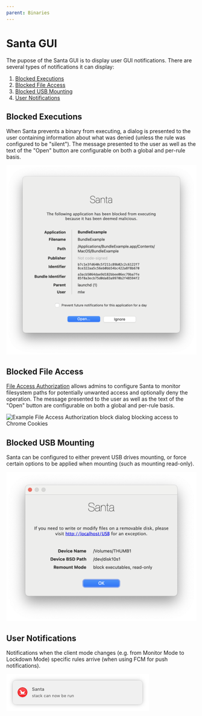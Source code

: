```yaml
---
parent: Binaries
---
```


# Santa GUI

The pupose of the Santa GUI is to display user GUI notifications. There are
several types of notifications it can display:

1.  [Blocked Executions](#blocked-executions)
1.  [Blocked File Access](#blocked-file-access)
1.  [Blocked USB Mounting](#blocked-usb-mounting)
1.  [User Notifications](#user-notifications)

## Blocked Executions

When Santa prevents a binary from executing, a dialog is presented to the user
containing information about what was denied (unless the rule was configured to
be "silent"). The message presented to the user as well as the text of the
"Open" button are configurable on both a global and per-rule basis.

![Example blocked execution dialog](blocked_execution.png)

## Blocked File Access

[File Access Authorization](https://santa.dev/deployment/file-access-auth.html)
allows admins to configure Santa to monitor filesystem paths for potentially
unwanted access and optionally deny the operation. The message presented to the
user as well as the text of the "Open" button are configurable on both a global
and per-rule basis.

![Example File Access Authorization block dialog blocking access to Chrome
Cookies](blocked_faa.png)

## Blocked USB Mounting

Santa can be configured to either prevent USB drives mounting, or force certain
options to be applied when mounting (such as mounting read-only).

![USB mount with forced flags](mount_forced_flags.png)

## User Notifications

Notifications when the client mode changes (e.g. from Monitor Mode to Lockdown
Mode) specific rules arrive (when using FCM for push notifications).

![Notification](push.png)
